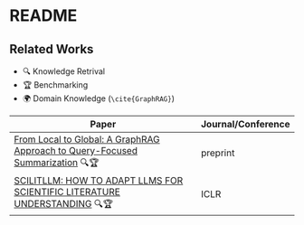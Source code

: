 # README
## Related Works
- 🔍 Knowledge Retrival
- 🏆 Benchmarking
- 🌍 Domain Knowledge (`\cite{GraphRAG}`)

| Paper | Journal/Conference |
|--|--|
| [From Local to Global: A GraphRAG Approach to Query-Focused Summarization](https://arxiv.org/abs/2404.16130) 🔍🏆 | preprint |
| [SCILITLLM: HOW TO ADAPT LLMS FOR SCIENTIFIC LITERATURE UNDERSTANDING](https://arxiv.org/abs/2408.15545) 🔍🏆 | ICLR |
